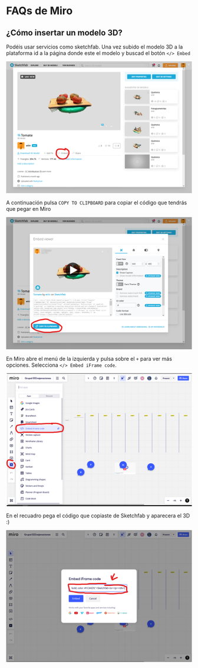 # FAQs de Miro

## ¿Cómo insertar un modelo 3D?

Podéis usar servicios como sketchfab. Una vez subido el modelo 3D a la plataforma id a la página donde este el modelo y buscad el botón `</> Embed`

![imagen](archivos/embed1.png)

A continuación pulsa `COPY TO CLIPBOARD` para copiar el código que tendrás que pegar en Miro

![imagen](archivos/embed2.png)

En Miro abre el menú de la izquierda y pulsa sobre el `+` para ver más opciones. Selecciona `</> Embed iFrame code`.

![imagen](archivos/embed3.png)

En el recuadro pega el código que copiaste de Sketchfab y aparecera el 3D :)

![imagen](archivos/embed4.png)
